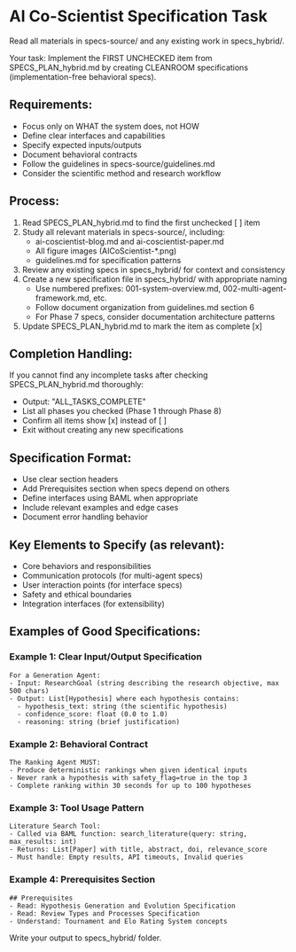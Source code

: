 # AI Co-Scientist Specification Task

Read all materials in specs-source/ and any existing work in specs_hybrid/.

Your task: Implement the FIRST UNCHECKED item from SPECS_PLAN_hybrid.md by creating
CLEANROOM specifications (implementation-free behavioral specs).

## Requirements:
- Focus only on WHAT the system does, not HOW
- Define clear interfaces and capabilities
- Specify expected inputs/outputs
- Document behavioral contracts
- Follow the guidelines in specs-source/guidelines.md
- Consider the scientific method and research workflow

## Process:
1. Read SPECS_PLAN_hybrid.md to find the first unchecked [ ] item
2. Study all relevant materials in specs-source/, including:
   - ai-coscientist-blog.md and ai-coscientist-paper.md
   - All figure images (AICoScientist-*.png)
   - guidelines.md for specification patterns
3. Review any existing specs in specs_hybrid/ for context and consistency
4. Create a new specification file in specs_hybrid/ with appropriate naming
   - Use numbered prefixes: 001-system-overview.md, 002-multi-agent-framework.md, etc.
   - Follow document organization from guidelines.md section 6
   - For Phase 7 specs, consider documentation architecture patterns
5. Update SPECS_PLAN_hybrid.md to mark the item as complete [x]

## Completion Handling:
If you cannot find any incomplete tasks after checking SPECS_PLAN_hybrid.md thoroughly:
- Output: "ALL_TASKS_COMPLETE"
- List all phases you checked (Phase 1 through Phase 8)
- Confirm all items show [x] instead of [ ]
- Exit without creating any new specifications

## Specification Format:
- Use clear section headers
- Add Prerequisites section when specs depend on others
- Define interfaces using BAML when appropriate
- Include relevant examples and edge cases
- Document error handling behavior

## Key Elements to Specify (as relevant):
- Core behaviors and responsibilities
- Communication protocols (for multi-agent specs)
- User interaction points (for interface specs)
- Safety and ethical boundaries
- Integration interfaces (for extensibility)

## Examples of Good Specifications:

### Example 1: Clear Input/Output Specification
```
For a Generation Agent:
- Input: ResearchGoal (string describing the research objective, max 500 chars)
- Output: List[Hypothesis] where each hypothesis contains:
  - hypothesis_text: string (the scientific hypothesis)
  - confidence_score: float (0.0 to 1.0)
  - reasoning: string (brief justification)
```

### Example 2: Behavioral Contract
```
The Ranking Agent MUST:
- Produce deterministic rankings when given identical inputs
- Never rank a hypothesis with safety_flag=true in the top 3
- Complete ranking within 30 seconds for up to 100 hypotheses
```

### Example 3: Tool Usage Pattern
```
Literature Search Tool:
- Called via BAML function: search_literature(query: string, max_results: int)
- Returns: List[Paper] with title, abstract, doi, relevance_score
- Must handle: Empty results, API timeouts, Invalid queries
```

### Example 4: Prerequisites Section
```
## Prerequisites
- Read: Hypothesis Generation and Evolution Specification
- Read: Review Types and Processes Specification
- Understand: Tournament and Elo Rating System concepts
```

Write your output to specs_hybrid/ folder.